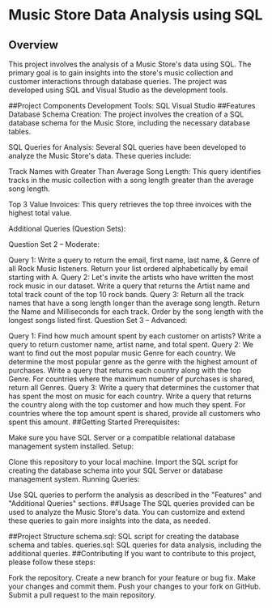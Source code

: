 # Music Store Data Analysis using SQL
## Overview
This project involves the analysis of a Music Store's data using SQL. The primary goal is to gain insights into the store's music collection and customer interactions through database queries. The project was developed using SQL and Visual Studio as the development tools.

##Project Components
Development Tools:
SQL
Visual Studio
##Features
Database Schema Creation: The project involves the creation of a SQL database schema for the Music Store, including the necessary database tables.

SQL Queries for Analysis: Several SQL queries have been developed to analyze the Music Store's data. These queries include:

Track Names with Greater Than Average Song Length: This query identifies tracks in the music collection with a song length greater than the average song length.

Top 3 Value Invoices: This query retrieves the top three invoices with the highest total value.

Additional Queries (Question Sets):

Question Set 2 – Moderate:

Query 1: Write a query to return the email, first name, last name, & Genre of all Rock Music listeners. Return your list ordered alphabetically by email starting with A.
Query 2: Let's invite the artists who have written the most rock music in our dataset. Write a query that returns the Artist name and total track count of the top 10 rock bands.
Query 3: Return all the track names that have a song length longer than the average song length. Return the Name and Milliseconds for each track. Order by the song length with the longest songs listed first.
Question Set 3 – Advanced:

Query 1: Find how much amount spent by each customer on artists? Write a query to return customer name, artist name, and total spent.
Query 2: We want to find out the most popular music Genre for each country. We determine the most popular genre as the genre with the highest amount of purchases. Write a query that returns each country along with the top Genre. For countries where the maximum number of purchases is shared, return all Genres.
Query 3: Write a query that determines the customer that has spent the most on music for each country. Write a query that returns the country along with the top customer and how much they spent. For countries where the top amount spent is shared, provide all customers who spent this amount.
##Getting Started
Prerequisites:

Make sure you have SQL Server or a compatible relational database management system installed.
Setup:

Clone this repository to your local machine.
Import the SQL script for creating the database schema into your SQL Server or database management system.
Running Queries:

Use SQL queries to perform the analysis as described in the "Features" and "Additional Queries" sections.
##Usage
The SQL queries provided can be used to analyze the Music Store's data. You can customize and extend these queries to gain more insights into the data, as needed.

##Project Structure
schema.sql: SQL script for creating the database schema and tables.
queries.sql: SQL queries for data analysis, including the additional queries.
##Contributing
If you want to contribute to this project, please follow these steps:

Fork the repository.
Create a new branch for your feature or bug fix.
Make your changes and commit them.
Push your changes to your fork on GitHub.
Submit a pull request to the main repository.
